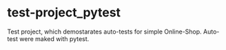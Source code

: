 # test-project_pytest
Test project, which demostarates auto-tests for simple Online-Shop.
Auto-test were maked with pytest.
